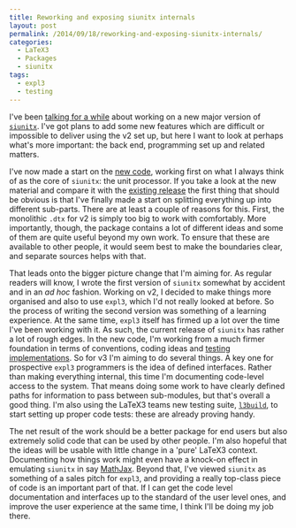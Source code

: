 ```yaml
---
title: Reworking and exposing siunitx internals
layout: post
permalink: /2014/09/18/reworking-and-exposing-siunitx-internals/
categories:
  - LaTeX3
  - Packages
  - siunitx
tags:
  - expl3
  - testing
---
```

I've been [talking for a while](/2014/03/13/work-on-siunitx-v3/) about working on a new major version of [`siunitx`](https://ctan.org/pkg/siunitx). I've got plans to add some new features which are difficult or impossible to deliver using the v2 set up, but here I want to look at perhaps what's more important: the back end, programming set up and related matters.

I've now made a start on the [new code](https://github.com/josephwright/siunitx/tree/master), working first on what I always think of as the core of `siunitx`: the unit processor. If you take a look at the new material and compare it with the [existing release](https://github.com/josephwright/siunitx/tree/stable) the first thing that should be obvious is that I've finally made a start on splitting everything up into different sub-parts. There are at least a couple of reasons for this. First, the monolithic `.dtx` for v2 is simply too big to work with comfortably. More importantly, though, the package contains a lot of different ideas and some of them are quite useful beyond my own work. To ensure that these are available to other people, it would seem best to make the boundaries clear, and separate sources helps with that.

That leads onto the bigger picture change that I'm aiming for. As regular readers will know, I wrote the first version of `siunitx` somewhat by accident and in an _ad hoc_ fashion. Working on v2, I decided to make things more organised and also to use `expl3`, which I'd not really looked at before. So the process of writing the second version was something of a learning experience. At the same time, `expl3` itself has firmed up a lot over the time I've been working with it. As such, the current release of `siunitx` has rather a lot of rough edges. In the new code, I'm working from a much firmer foundation in terms of conventions, coding ideas and [testing implementations](/2014/05/27/testing-tex-lua-and-tex-and-not-just-for-luatex/). So for v3 I'm aiming to do several things. A key one for prospective `expl3` programmers is the idea of defined interfaces. Rather than making everything internal, this time I'm documenting code-level access to the system. That means doing some work to have clearly defined paths for information to pass between sub-modules, but that's overall a good thing. I'm also using the LaTeX3 teams new testing suite, [`l3build`](https://ctan.org/pkg/l3build), to start setting up proper code tests: these are already proving handy.

The net result of the work should be a better package for end users but also extremely solid code that can be used by other people. I'm also hopeful that the ideas will be usable with little change in a 'pure' LaTeX3 context. Documenting how things work might even have a knock-on effect in emulating `siunitx` in say [MathJax](https://github.com/mathjax/MathJax/issues/447). Beyond that, I've viewed `siunitx` as something of a sales pitch for `expl3`, and providing a really top-class piece of code is an important part of that. If I can get the code level documentation and interfaces up to the standard of the user level ones, and improve the user experience at the same time, I think I'll be doing my job there.
